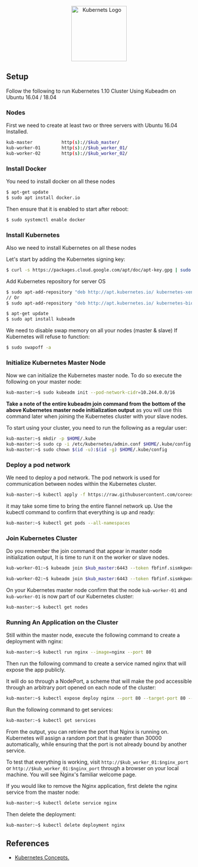 <p align="center">
    <img alt="Kubernets Logo" src="https://cdn.worldvectorlogo.com/logos/kubernets.svg" height="150" />
</p>


Setup
-----

Follow the following to run Kubernetes 1.10 Cluster Using Kubeadm on Ubuntu 16.04 / 18.04

### Nodes

First we need to create at least two or three servers with Ubuntu 16.04 Installed.

```bash
kub-master           http(s)://$kub_master/
kub-worker-01        http(s)://$kub_worker_01/
kub-worker-02        http(s)://$kub_worker_02/
```


### Install Docker

You need to install docker on all these nodes

```bash
$ apt-get update
$ sudo apt install docker.io
```

Then ensure that it is enabled to start after reboot:

```bash
$ sudo systemctl enable docker
```


### Install Kubernetes

Also we need to install Kubernetes on all these nodes

Let's start by adding the Kubernetes signing key:

```bash
$ curl -s https://packages.cloud.google.com/apt/doc/apt-key.gpg | sudo apt-key add
```

Add Kubernetes repository for server OS

```bash
$ sudo apt-add-repository "deb http://apt.kubernetes.io/ kubernetes-xenial main"
// Or
$ sudo apt-add-repository "deb http://apt.kubernetes.io/ kubernetes-bionic main"

$ apt-get update
$ sudo apt install kubeadm 
```

We need to disable swap memory on all your nodes (master & slave) If Kubernetes will refuse to function:

```bash
$ sudo swapoff -a
```


### Initialize Kubernetes Master Node

Now we can initialize the Kubernetes master node. To do so execute the following on your master node:

```bash
kub-master:~$ sudo kubeadm init --pod-network-cidr=10.244.0.0/16
```

**Take a note of the entire kubeadm join command from the bottom of the above Kubernetes master node initialization output** as you will use this command later when joining the Kubernetes cluster with your slave nodes.


To start using your cluster, you need to run the following as a regular user:

```bash
kub-master:~$ mkdir -p $HOME/.kube
kub-master:~$ sudo cp -i /etc/kubernetes/admin.conf $HOME/.kube/config
kub-master:~$ sudo chown $(id -u):$(id -g) $HOME/.kube/config
```


### Deploy a pod network

We need to deploy a pod network. The pod network is used for communication between nodes within the Kubernetes cluster. 

```bash
kub-master:~$ kubectl apply -f https://raw.githubusercontent.com/coreos/flannel/master/Documentation/kube-flannel.yml
```

it may take some time to bring the entire flannel network up. Use the kubectl command to confirm that everything is up and ready:

```bash
kub-master:~$ kubectl get pods --all-namespaces
```


### Join Kubernetes Cluster

Do you remember the join command that appear in master node initialization output, It is time to run it on the worker or slave nodes.

```bash
kub-worker-01:~$ kubeadm join $kub_master:6443 --token fbfinf.sismkgworgoa5319 --discovery-token-ca-cert-hash sha256:abe4cf3ee491d8e89c2c32bb9e7dba5c09061229a318e995d9617464f5e5144c

kub-worker-02:~$ kubeadm join $kub_master:6443 --token fbfinf.sismkgworgoa5319 --discovery-token-ca-cert-hash sha256:abe4cf3ee491d8e89c2c32bb9e7dba5c09061229a318e995d9617464f5e5144c
```

On your Kubernetes master node confirm that the node `kub-worker-01` and `kub-worker-01` is now part of our Kubernetes cluster:

```bash
kub-master:~$ kubectl get nodes
```


### Running An Application on the Cluster

Still within the master node, execute the following command to create a deployment with nginx:

```bash
kub-master:~$ kubectl run nginx --image=nginx --port 80
```

Then run the following command to create a service named nginx that will expose the app publicly.

It will do so through a NodePort, a scheme that will make the pod accessible through an arbitrary port opened on each node of the cluster:

```bash
kub-master:~$ kubectl expose deploy nginx --port 80 --target-port 80 --type NodePort
```

Run the following command to get services:

```bash
kub-master:~$ kubectl get services
```

From the output, you can retrieve the port that Nginx is running on. Kubernetes will assign a random port that is greater than 30000 automatically, while ensuring that the port is not already bound by another service.

To test that everything is working, visit `http://$kub_worker_01:$nginx_port` or `http://$kub_worker_01:$nginx_port` through a browser on your local machine. You will see Nginx's familiar welcome page.

If you would like to remove the Nginx application, first delete the nginx service from the master node:

```bash
kub-master:~$ kubectl delete service nginx
```

Then delete the deployment:

```bash
kub-master:~$ kubectl delete deployment nginx
```


References
----------
- [Kubernetes Concepts.](https://kubernetes.io/docs/concepts/)
